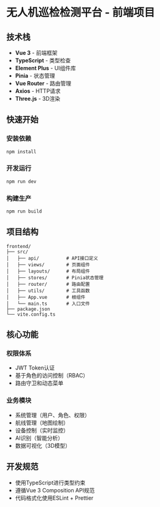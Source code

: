 # 无人机巡检检测平台 - 前端项目

## 技术栈
- **Vue 3** - 前端框架
- **TypeScript** - 类型检查
- **Element Plus** - UI组件库
- **Pinia** - 状态管理
- **Vue Router** - 路由管理
- **Axios** - HTTP请求
- **Three.js** - 3D渲染

## 快速开始

### 安装依赖
```bash
npm install
```

### 开发运行
```bash
npm run dev
```

### 构建生产
```bash
npm run build
```

## 项目结构
```
frontend/
├── src/
│   ├── api/          # API接口定义
│   ├── views/        # 页面组件
│   ├── layouts/      # 布局组件
│   ├── stores/       # Pinia状态管理
│   ├── router/       # 路由配置
│   ├── utils/        # 工具函数
│   ├── App.vue       # 根组件
│   └── main.ts       # 入口文件
├── package.json
└── vite.config.ts
```

## 核心功能

### 权限体系
- JWT Token认证
- 基于角色的访问控制（RBAC）
- 路由守卫和动态菜单

### 业务模块
- 系统管理（用户、角色、权限）
- 航线管理（地图绘制）
- 设备控制（实时监控）
- AI识别（智能分析）
- 数据可视化（3D模型）

## 开发规范
- 使用TypeScript进行类型约束
- 遵循Vue 3 Composition API规范
- 代码格式化使用ESLint + Prettier

